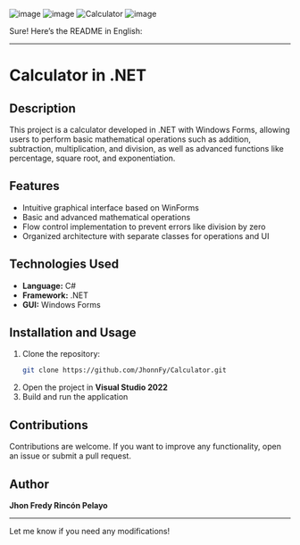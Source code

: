 ![image](https://github.com/user-attachments/assets/77ae2574-3e55-4cf0-b3fd-93af5dcad8d1)
![image](https://github.com/user-attachments/assets/fca065f2-f2be-437d-8033-ce80beb2a89a)
![Calculator](https://github.com/user-attachments/assets/1a78c4f3-15b7-4efd-8bf5-1ab6abd2f7f9)
![image](https://github.com/user-attachments/assets/e3a6105f-a794-449a-a808-d90aedaca6c2)

Sure! Here’s the README in English:  

---

# Calculator in .NET  

## Description  
This project is a calculator developed in .NET with Windows Forms, allowing users to perform basic mathematical operations such as addition, subtraction, multiplication, and division, as well as advanced functions like percentage, square root, and exponentiation.  

## Features  
- Intuitive graphical interface based on WinForms  
- Basic and advanced mathematical operations  
- Flow control implementation to prevent errors like division by zero  
- Organized architecture with separate classes for operations and UI  

## Technologies Used  
- **Language:** C#  
- **Framework:** .NET  
- **GUI:** Windows Forms  

## Installation and Usage  
1. Clone the repository:  
   ```sh
   git clone https://github.com/JhonnFy/Calculator.git
   ```  
2. Open the project in **Visual Studio 2022**  
3. Build and run the application  

## Contributions  
Contributions are welcome. If you want to improve any functionality, open an issue or submit a pull request.  

## Author  
**Jhon Fredy Rincón Pelayo**  

---

Let me know if you need any modifications!
